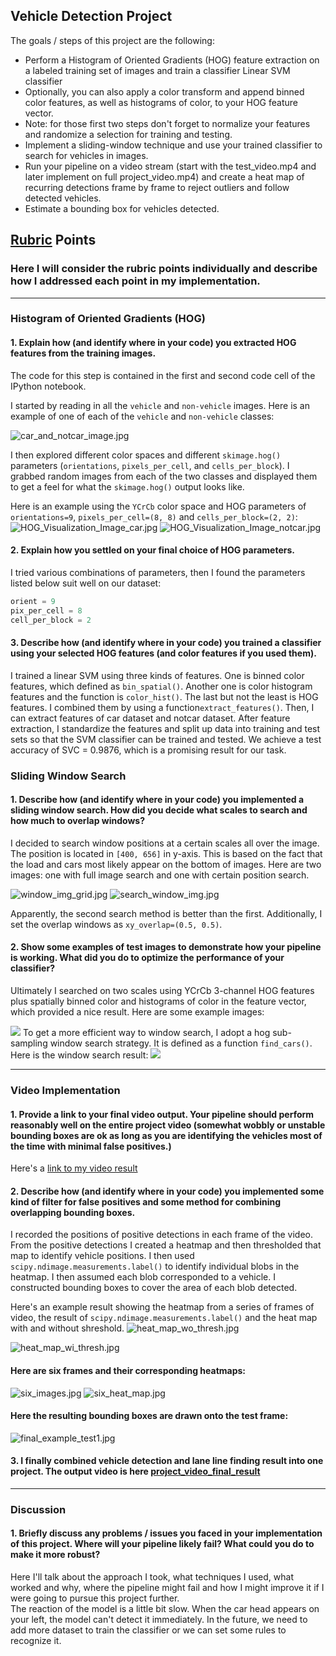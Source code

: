 
**Vehicle Detection Project**
---
The goals / steps of this project are the following:

* Perform a Histogram of Oriented Gradients (HOG) feature extraction on a labeled training set of images and train a classifier Linear SVM classifier
* Optionally, you can also apply a color transform and append binned color features, as well as histograms of color, to your HOG feature vector. 
* Note: for those first two steps don't forget to normalize your features and randomize a selection for training and testing.
* Implement a sliding-window technique and use your trained classifier to search for vehicles in images.
* Run your pipeline on a video stream (start with the test_video.mp4 and later implement on full project_video.mp4) and create a heat map of recurring detections frame by frame to reject outliers and follow detected vehicles.
* Estimate a bounding box for vehicles detected.

## [Rubric](https://review.udacity.com/#!/rubrics/513/view) Points
### Here I will consider the rubric points individually and describe how I addressed each point in my implementation.  

---


### Histogram of Oriented Gradients (HOG)

#### 1. Explain how (and identify where in your code) you extracted HOG features from the training images.

The code for this step is contained in the first and second code cell of the IPython notebook.

I started by reading in all the `vehicle` and `non-vehicle` images.  Here is an example of one of each of the `vehicle` and `non-vehicle` classes:

![car_and_notcar_image.jpg](http://upload-images.jianshu.io/upload_images/6982894-d0c715275badd748.jpg?imageMogr2/auto-orient/strip%7CimageView2/2/w/1240)


I then explored different color spaces and different `skimage.hog()` parameters (`orientations`, `pixels_per_cell`, and `cells_per_block`).  I grabbed random images from each of the two classes and displayed them to get a feel for what the `skimage.hog()` output looks like.

Here is an example using the `YCrCb` color space and HOG parameters of `orientations=9`, `pixels_per_cell=(8, 8)` and `cells_per_block=(2, 2)`:
![HOG_Visualization_Image_car.jpg](http://upload-images.jianshu.io/upload_images/6982894-131f478e0d74fbd4.jpg?imageMogr2/auto-orient/strip%7CimageView2/2/w/1240)
![HOG_Visualization_Image_notcar.jpg](http://upload-images.jianshu.io/upload_images/6982894-1ac8adbe706c514a.jpg?imageMogr2/auto-orient/strip%7CimageView2/2/w/1240)



#### 2. Explain how you settled on your final choice of HOG parameters.

I tried various combinations of parameters, then I found the parameters listed below suit well on our dataset:
```python
orient = 9
pix_per_cell = 8
cell_per_block = 2
```

#### 3. Describe how (and identify where in your code) you trained a classifier using your selected HOG features (and color features if you used them).

I trained a linear SVM using three kinds of features. One is binned color features, which defined as `bin_spatial()`. Another one is color histogram features and the function is `color_hist()`. The last but not the least is HOG features. I combined them by using a function`extract_features()`. Then, I can extract features of car dataset and notcar dataset. 
After feature extraction, I standardize the features and split up data into training and test sets so that the SVM classifier can be trained and tested.
We achieve a test accuracy of SVC =  0.9876, which is a promising result for our task.

### Sliding Window Search

#### 1. Describe how (and identify where in your code) you implemented a sliding window search.  How did you decide what scales to search and how much to overlap windows?

I decided to search window positions at a certain scales all over the image. The position is located in `[400, 656]` in y-axis. This is based on the fact that the load and cars most likely appear on the bottom of images. Here are two images: one with full image search and one with certain position search.

![window_img_grid.jpg](http://upload-images.jianshu.io/upload_images/6982894-5d2951189aefc5ca.jpg?imageMogr2/auto-orient/strip%7CimageView2/2/w/1240)
![search_window_img.jpg](http://upload-images.jianshu.io/upload_images/6982894-f63ba70e1a29a3f5.jpg?imageMogr2/auto-orient/strip%7CimageView2/2/w/1240)

Apparently, the second search method is better than the first. Additionally, I set the overlap windows as `xy_overlap=(0.5, 0.5)`.

#### 2. Show some examples of test images to demonstrate how your pipeline is working.  What did you do to optimize the performance of your classifier?

Ultimately I searched on two scales using YCrCb 3-channel HOG features plus spatially binned color and histograms of color in the feature vector, which provided a nice result.  Here are some example images:

![](http://upload-images.jianshu.io/upload_images/6982894-6c0cd2c979e62718.jpg?imageMogr2/auto-orient/strip%7CimageView2/2/w/1240)
To get a more efficient way to window search, I adopt a hog sub-sampling window search strategy. It is defined as a function `find_cars()`. Here is the window search result:
![](http://upload-images.jianshu.io/upload_images/6982894-c4c588135cefd73e.jpg?imageMogr2/auto-orient/strip%7CimageView2/2/w/1240)

---

### Video Implementation

#### 1. Provide a link to your final video output.  Your pipeline should perform reasonably well on the entire project video (somewhat wobbly or unstable bounding boxes are ok as long as you are identifying the vehicles most of the time with minimal false positives.)
Here's a [link to my video result](./project_video_result.mp4)


#### 2. Describe how (and identify where in your code) you implemented some kind of filter for false positives and some method for combining overlapping bounding boxes.

I recorded the positions of positive detections in each frame of the video.  From the positive detections I created a heatmap and then thresholded that map to identify vehicle positions.  I then used `scipy.ndimage.measurements.label()` to identify individual blobs in the heatmap.  I then assumed each blob corresponded to a vehicle.  I constructed bounding boxes to cover the area of each blob detected.  

Here's an example result showing the heatmap from a series of frames of video, the result of `scipy.ndimage.measurements.label()` and the heat map with and without shreshold.
![heat_map_wo_thresh.jpg](http://upload-images.jianshu.io/upload_images/6982894-eb741a2247dad8fb.jpg?imageMogr2/auto-orient/strip%7CimageView2/2/w/1240)

![heat_map_wi_thresh.jpg](http://upload-images.jianshu.io/upload_images/6982894-e0226632ea2ff8ff.jpg?imageMogr2/auto-orient/strip%7CimageView2/2/w/1240)


#### Here are six frames and their corresponding heatmaps:
![six_images.jpg](http://upload-images.jianshu.io/upload_images/6982894-f2aa375885ed691a.jpg?imageMogr2/auto-orient/strip%7CimageView2/2/w/1240)
![six_heat_map.jpg](http://upload-images.jianshu.io/upload_images/6982894-dd1652e09c1c4307.jpg?imageMogr2/auto-orient/strip%7CimageView2/2/w/1240)

#### Here the resulting bounding boxes are drawn onto the test frame:
![final_example_test1.jpg](http://upload-images.jianshu.io/upload_images/6982894-770d41727f739f4e.jpg?imageMogr2/auto-orient/strip%7CimageView2/2/w/1240)

#### 3. I finally combined vehicle detection and lane line finding result into one project. The output video is here  [project_video_final_result](./project_video_final_result.mp4)

---

### Discussion

#### 1. Briefly discuss any problems / issues you faced in your implementation of this project.  Where will your pipeline likely fail?  What could you do to make it more robust?

Here I'll talk about the approach I took, what techniques I used, what worked and why, where the pipeline might fail and how I might improve it if I were going to pursue this project further.  
The reaction of the model is a little bit slow. When the car head appears on your left, the model can't detect it immediately. In the future, we need to add more dataset to train the classifier or we can set some rules to recognize it.
